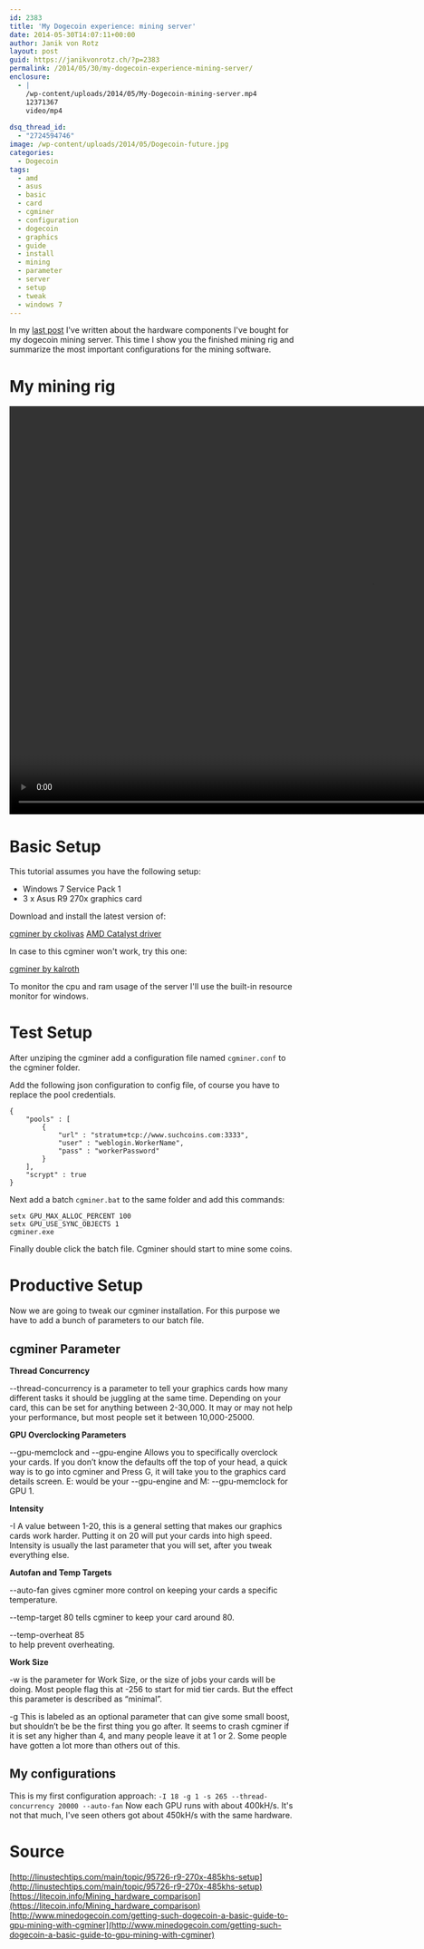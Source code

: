 ```yaml
---
id: 2383
title: 'My Dogecoin experience: mining server'
date: 2014-05-30T14:07:11+00:00
author: Janik von Rotz
layout: post
guid: https://janikvonrotz.ch/?p=2383
permalink: /2014/05/30/my-dogecoin-experience-mining-server/
enclosure:
  - |
    /wp-content/uploads/2014/05/My-Dogecoin-mining-server.mp4
    12371367
    video/mp4
    
dsq_thread_id:
  - "2724594746"
image: /wp-content/uploads/2014/05/Dogecoin-future.jpg
categories:
  - Dogecoin
tags:
  - amd
  - asus
  - basic
  - card
  - cgminer
  - configuration
  - dogecoin
  - graphics
  - guide
  - install
  - mining
  - parameter
  - server
  - setup
  - tweak
  - windows 7
---
```

In my <a href="https://janikvonrotz.ch/2014/05/08/my-dogecoin-experience-part-1-mining-hardware/" title="last post">last post</a> I've written about the hardware components I've bought for my dogecoin mining server.
This time I show you the finished mining rig and summarize the most important configurations for the mining software.
<!--more-->
# My mining rig

<video width="1280" height="720" controls><source src="/wp-content/uploads/2014/05/My-Dogecoin-mining-server.mp4" type="video/mp4">Your browser does not support the video tag.</video>

# Basic Setup

This tutorial assumes you have the following setup:

* Windows 7 Service Pack 1
* 3 x Asus R9 270x graphics card

Download and install the latest version of:

[cgminer by ckolivas](https://github.com/ckolivas/cgminer)
[AMD Catalyst driver](http://support.amd.com/en-us/kb-articles/Pages/latest-catalyst-windows-beta.aspx)

In case to this cgminer won't work, try this one:

[cgminer by kalroth](https://github.com/Kalroth/cgminer-3.7.2-kalroth)

To monitor the cpu and ram usage of the server I'll use the built-in resource monitor for windows.

# Test Setup

After unziping the cgminer add a configuration file named `cgminer.conf` to the cgminer folder.

Add the following json configuration to config file, of course you have to replace the pool credentials.

```
{
	"pools" : [
		{
			"url" : "stratum+tcp://www.suchcoins.com:3333",
			"user" : "weblogin.WorkerName",
			"pass" : "workerPassword"
		}
	],
	"scrypt" : true
}
```

Next add a batch `cgminer.bat` to the same folder and add this commands:

```
setx GPU_MAX_ALLOC_PERCENT 100
setx GPU_USE_SYNC_OBJECTS 1
cgminer.exe
```

Finally double click the batch file. Cgminer should start to mine some coins.

# Productive Setup

Now we are going to tweak our cgminer installation. For this purpose we have to add a bunch of parameters to our batch file.

## cgminer Parameter

**Thread Concurrency**

--thread-concurrency
is a parameter to tell your graphics cards how many different tasks it should be juggling at the same time. Depending on your card, this can be set for anything between 2-30,000.  It may or may not help your performance, but most people set it between 10,000-25000.

**GPU Overclocking Parameters**

--gpu-memclock and --gpu-engine
Allows you to specifically overclock your cards. If you don’t know the defaults off the top of your head, a quick way is to go into cgminer and Press G, it will take you to the graphics card details screen.
E: would be your --gpu-engine and  M: --gpu-memclock for GPU 1.

**Intensity**

-I
A value between 1-20, this is a general setting that makes our graphics cards work harder. 
 Putting it on 20 will put your cards into high speed. Intensity is usually the last parameter that you will set, after you tweak everything else.

**Autofan and Temp Targets**

--auto-fan 
gives cgminer more control on keeping your cards a specific temperature. 

--temp-target 80
tells cgminer to keep your card around 80.  

--temp-overheat 85  
to help prevent overheating. 

**Work Size**

-w 
is the parameter for Work Size, or the size of jobs your cards will be doing.  Most people flag this at -256 to start for mid tier cards.  But the effect this parameter is described as “minimal”.

-g
This is labeled as an optional parameter that can give some small boost, but shouldn’t be be the first thing you go after.  It seems to crash cgminer if it is set any higher than 4, and many people leave it at 1 or 2.  Some people have gotten a lot more than others out of this.

## My configurations

This is my first configuration approach:
`-I 18 -g 1 -s 265 --thread-concurrency 20000 --auto-fan`
Now each GPU runs with about 400kH/s. It's not that much, I've seen others got about 450kH/s with the same hardware.

# Source

[http://linustechtips.com/main/topic/95726-r9-270x-485khs-setup](http://linustechtips.com/main/topic/95726-r9-270x-485khs-setup)
[https://litecoin.info/Mining_hardware_comparison](https://litecoin.info/Mining_hardware_comparison)
[http://www.minedogecoin.com/getting-such-dogecoin-a-basic-guide-to-gpu-mining-with-cgminer](http://www.minedogecoin.com/getting-such-dogecoin-a-basic-guide-to-gpu-mining-with-cgminer)